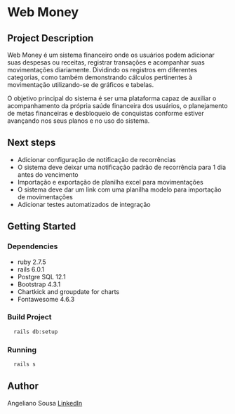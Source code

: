 # Web Money

## Project Description
Web Money é um sistema financeiro onde os usuários podem adicionar
suas despesas ou receitas, registrar transações e acompanhar suas
movimentações diariamente. Dividindo os registros em diferentes categorias,
como também demonstrando cálculos pertinentes à movimentação
utilizando-se de gráficos e tabelas.

O objetivo principal do sistema é ser uma plataforma capaz de auxiliar o
acompanhamento da própria saúde financeira dos usuários, o planejamento de
metas financeiras e desbloqueio de conquistas conforme estiver avançando
nos seus planos e no uso do sistema.

## Next steps
* Adicionar configuração de notificação de recorrências
* O sistema deve deixar uma notificação padrão de recorrência para 1 dia antes do vencimento
* Importação e exportação de planilha excel para movimentações
* O sistema deve dar um link com uma planilha modelo para importação de movimentações
* Adicionar testes automatizados de integração

## Getting Started

### Dependencies

* ruby 2.7.5
* rails 6.0.1
* Postgre SQL 12.1
* Bootstrap 4.3.1
* Chartkick and groupdate for charts
* Fontawesome 4.6.3

### Build Project

~~~bash
  rails db:setup
~~~

### Running

~~~bash
  rails s
~~~

## Author

Angeliano Sousa [LinkedIn](https://www.linkedin.com/in/angeliano-sousa/)
